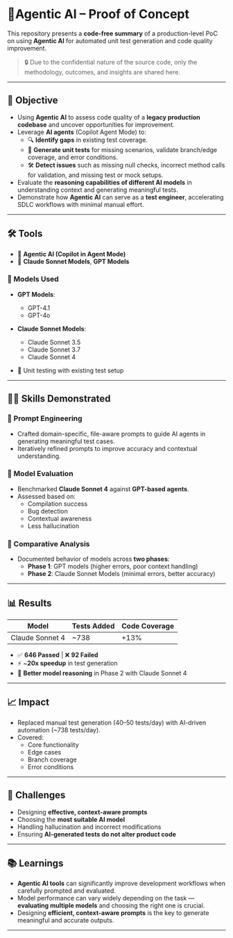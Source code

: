 
# 🚀Agentic AI – Proof of Concept

This repository presents a **code-free summary** of a production-level PoC on using **Agentic AI** for automated unit test generation and code quality improvement.

> 🔒 Due to the confidential nature of the source code, only the methodology, outcomes, and insights are shared here.

---



## 📌 Objective

- Using **Agentic AI** to assess code quality of a **legacy production codebase** and uncover opportunities for improvement.
- Leverage **AI agents** (Copilot Agent Mode) to:
  - 🔍 **Identify gaps** in existing test coverage.
  - 🧪 **Generate unit tests** for missing scenarios, validate branch/edge coverage, and error conditions.
  - 🛠️ **Detect issues** such as missing null checks, incorrect method calls for validation, and missing test or mock setups.
- Evaluate the **reasoning capabilities of different AI models** in understanding context and generating meaningful tests.
- Demonstrate how **Agentic AI** can serve as a **test engineer**, accelerating SDLC workflows with minimal manual effort.

---

## 🛠️ Tools

- 🧠 **Agentic AI (Copilot in Agent Mode)**
- 🤖 **Claude Sonnet Models**, **GPT Models**

### 🔹 Models Used
- **GPT Models**:
  - GPT-4.1
  - GPT-4o
- **Claude Sonnet Models**:
  - Claude Sonnet 3.5
  - Claude Sonnet 3.7
  - Claude Sonnet 4

- 🧪 Unit testing with existing test setup

---

## 👨‍💻 Skills Demonstrated

### 🔹 Prompt Engineering
- Crafted domain-specific, file-aware prompts to guide AI agents in generating meaningful test cases.
- Iteratively refined prompts to improve accuracy and contextual understanding.

### 🔹 Model Evaluation
- Benchmarked **Claude Sonnet 4** against **GPT-based agents**.
- Assessed based on:
  - Compilation success
  - Bug detection
  - Contextual awareness
  - Less hallucination 

### 🔹 Comparative Analysis
- Documented behavior of models across **two phases**:
  - **Phase 1**: GPT models (higher errors, poor context handling)
  - **Phase 2**: Claude Sonnet Models (minimal errors, better accuracy)

---

## 📊 Results

|      Model      | Tests Added |  Code Coverage |
|-----------------|-------------|----------------|
| Claude Sonnet 4 | ~738        | +13%           |

- ✅ **646 Passed** | ❌ **92 Failed**
- ⚡ ~**20x speedup** in test generation
- 🧠 **Better model reasoning** in Phase 2 with Claude Sonnet 4

---

## 📈 Impact

- Replaced manual test generation (40–50 tests/day) with AI-driven automation (~738 tests/day).
- Covered:
  - Core functionality
  - Edge cases
  - Branch coverage
  - Error conditions
---

## 🧩 Challenges

- Designing **effective, context-aware prompts**
- Choosing the **most suitable AI model**
- Handling hallucination and incorrect modifications
- Ensuring **AI-generated tests do not alter product code**

---

## 📚 Learnings

- **Agentic AI tools** can significantly improve development workflows when carefully prompted and evaluated.
- Model performance can vary widely depending on the task — **evaluating multiple models** and choosing the right one is crucial.
- Designing **efficient, context-aware prompts** is the key to generate meaningful and accurate outputs.

---

